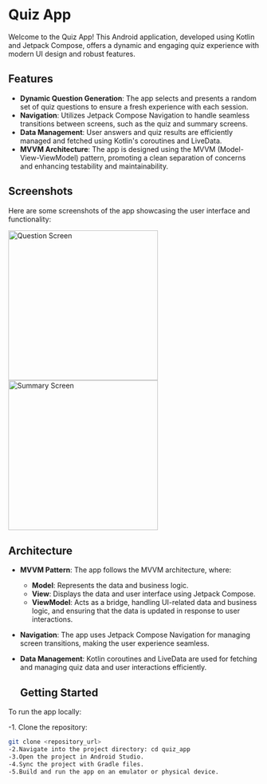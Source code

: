 
# Quiz App

Welcome to the Quiz App! This Android application, developed using Kotlin and Jetpack Compose, offers a dynamic and engaging quiz experience with modern UI design and robust features.

## Features

- **Dynamic Question Generation**: The app selects and presents a random set of quiz questions to ensure a fresh experience with each session.
- **Navigation**: Utilizes Jetpack Compose Navigation to handle seamless transitions between screens, such as the quiz and summary screens.
- **Data Management**: User answers and quiz results are efficiently managed and fetched using Kotlin's coroutines and LiveData.
- **MVVM Architecture**: The app is designed using the MVVM (Model-View-ViewModel) pattern, promoting a clean separation of concerns and enhancing testability and maintainability.

## Screenshots

Here are some screenshots of the app showcasing the user interface and functionality:

<img src="https://github.com/user-attachments/assets/8d2a5abc-835c-4c88-85de-64848e46731d" width="300" alt="Question Screen">
<img src="https://github.com/user-attachments/assets/bde3e544-c6e2-4733-b475-22896c074cdb" width="300" alt="Summary Screen">

## Architecture

- **MVVM Pattern**: The app follows the MVVM architecture, where:
  - **Model**: Represents the data and business logic.
  - **View**: Displays the data and user interface using Jetpack Compose.
  - **ViewModel**: Acts as a bridge, handling UI-related data and business logic, and ensuring that the data is updated in response to user interactions.
- **Navigation**: The app uses Jetpack Compose Navigation for managing screen transitions, making the user experience seamless.
- **Data Management**: Kotlin coroutines and LiveData are used for fetching and managing quiz data and user interactions efficiently.

  ## Getting Started

To run the app locally:

-1. Clone the repository:
   ```bash
   git clone <repository_url>
-2.Navigate into the project directory: cd quiz_app
-3.Open the project in Android Studio.
-4.Sync the project with Gradle files.
-5.Build and run the app on an emulator or physical device.
